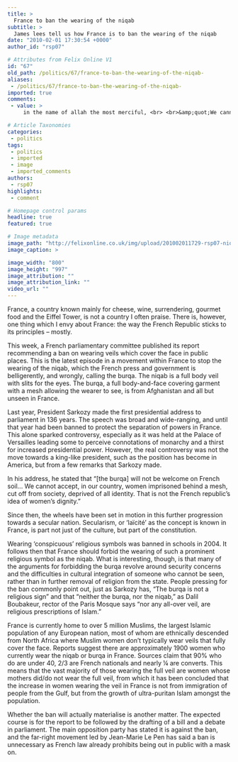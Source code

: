 ```yaml
---
title: >
  France to ban the wearing of the niqab
subtitle: >
  James lees tell us how France is to ban the wearing of the niqab
date: "2010-02-01 17:30:54 +0000"
author_id: "rsp07"

# Attributes from Felix Online V1
id: "67"
old_path: /politics/67/france-to-ban-the-wearing-of-the-niqab-
aliases:
 - /politics/67/france-to-ban-the-wearing-of-the-niqab-
imported: true
comments:
 - value: >
     in the name of allah the most merciful, <br> <br>&amp;quot;We cannot accept, in our country, women imprisoned behind a mesh, cut off from society, deprived of all identity. That is not the French republic's idea of women's dignity.â,where is the rest of my comment? <br> <br>The french idea of women dignity seems to be a mystery. <br> <br>Whether it is that the blessed Mery, who should be a role model to muslim/christian girls alike, is dignified under such definitions im not sure. whether she would've been welcomed in french schools at all for her veil? <br> <br>Whether putting pictures of semi-naked ladies on merchandise to make it more appealing, even when its a simple match-box, is more dignified im not sure. <br> <br> If you want to know why the face-veil is worn, then ask us. Dont just assume its submission to men. I'd say, the only oppressed is a person who denies himself from hearing the true answer from those who know, not &amp;quot;shaikh&amp;quot; Sarkozi who declared himself knowledgeable in what Islam says. <br> <br>Thursday

# Article Taxonomies
categories:
 - politics
tags:
 - politics
 - imported
 - image
 - imported_comments
authors:
 - rsp07
highlights:
 - comment

# Homepage control params
headline: true
featured: true

# Image metadata
image_path: "http://felixonline.co.uk/img/upload/201002011729-rsp07-niqabwom.jpg"
image_caption: >

image_width: "800"
image_height: "997"
image_attribution: ""
image_attribution_link: ""
video_url: ""
---
```


France, a country known mainly for cheese, wine, surrendering, gourmet food and the Eiffel Tower, is not a country I often praise. There is, however, one thing which I envy about France: the way the French Republic sticks to its principles – mostly.

This week, a French parliamentary committee published its report recommending a ban on wearing veils which cover the face in public places. This is the latest episode in a movement within France to stop the wearing of the niqab, which the French press and government is belligerently, and wrongly, calling the burqa. The niqab is a full body veil with slits for the eyes. The burqa, a full body-and-face covering garment with a mesh allowing the wearer to see, is from Afghanistan and all but unseen in France.

Last year, President Sarkozy made the first presidential address to parliament in 136 years. The speech was broad and wide-ranging, and until that year had been banned to protect the separation of powers in France. This alone sparked controversy, especially as it was held at the Palace of Versailles leading some to perceive connotations of monarchy and a thirst for increased presidential power. However, the real controversy was not the move towards a king-like president, such as the position has become in America, but from a few remarks that Sarkozy made.

In his address, he stated that “[the burqa] will not be welcome on French soil... We cannot accept, in our country, women imprisoned behind a mesh, cut off from society, deprived of all identity. That is not the French republic’s idea of women’s dignity.”

Since then, the wheels have been set in motion in this further progression towards a secular nation. Secularism, or ‘laïcité’ as the concept is known in France, is part not just of the culture, but part of the constitution.

Wearing ‘conspicuous’ religious symbols was banned in schools in 2004. It follows then that France should forbid the wearing of such a prominent religious symbol as the niqab. What is interesting, though, is that many of the arguments for forbidding the burqa revolve around security concerns and the difficulties in cultural integration of someone who cannot be seen, rather than in further removal of religion from the state. People pressing for the ban commonly point out, just as Sarkozy has, “The burqa is not a religious sign” and that “neither the burqa, nor the niqab,” as Dalil Boubakeur, rector of the Paris Mosque says “nor any all-over veil, are religious prescriptions of Islam.”

France is currently home to over 5 million Muslims, the largest Islamic population of any European nation, most of whom are ethnically descended from North Africa where Muslim women don’t typically wear veils that fully cover the face. Reports suggest there are approximately 1900 women who currently wear the niqab or burqa in France. Sources claim that 90% who do are under 40, 2/3 are French nationals and nearly ¼ are converts. This means that the vast majority of those wearing the full veil are women whose mothers did/do not wear the full veil, from which it has been concluded that the increase in women wearing the veil in France is not from immigration of people from the Gulf, but from the growth of ultra-puritan Islam amongst the population.

Whether the ban will actually materialise is another matter. The expected course is for the report to be followed by the drafting of a bill and a debate in parliament. The main opposition party has stated it is against the ban, and the far-right movement led by Jean-Marie Le Pen has said a ban is unnecessary as French law already prohibits being out in public with a mask on.
